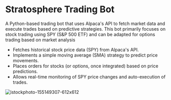 # Stratosphere Trading Bot

A Python-based trading bot that uses Alpaca's API to fetch market data and execute trades based on predictive strategies. This bot primarily focuses on stock trading using SPY (S&P 500 ETF) and can be adapted for options trading based on market analysis

- Fetches historical stock price data (SPY) from Alpaca's API.
- Implements a simple moving average (SMA) strategy to predict price movements.
- Places orders for stocks (or options, once integrated) based on price predictions.
- Allows real-time monitoring of SPY price changes and auto-execution of trades.

![istockphoto-155149307-612x612](https://github.com/user-attachments/assets/f775990f-f5f3-45ac-91a9-9303303a60f2)
